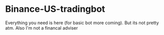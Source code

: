 # Binance-US-tradingbot

Everything you need is here (for basic bot more coming). But its not pretty atm. Also I'm not a financal adviser
